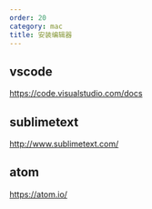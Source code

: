 ```yaml
---
order: 20
category: mac
title: 安装编辑器
---
```


## vscode
https://code.visualstudio.com/docs

## sublimetext

http://www.sublimetext.com/


## atom
https://atom.io/
